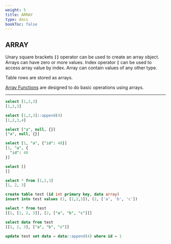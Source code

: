 ```yaml
---
weight: 5
title: ARRAY
type: docs
bookToc: false
---
```


## ARRAY

Unary square brackets **`[]`** operator can be used to create an array object. Arrays can have zero or
more values. Index operator **`[`** can be used to access array value by index.
Array can contain values of any other type.

Table rows are stored as arrays.

[Array Functions](/docs/sql/functions/array) are designed to do basic operations using arrays.

---

```SQL
select [1,2,3]
[1,2,3]

select [1,2,3]::append(4)
[1,2,3,4]

select ["a", null, {}]
["a", null, {}]

select [1, "a", {"id": 48}]
[1, "a", {
  "id": 48
}]

select []
[]

select * from [1,2,3]
[1, 2, 3]
```

```SQL
create table test (id int primary key, data array)
insert into test values (1, [1,2,3]), (2, ['a', 'b', 'c'])

select * from test
[[1, [1, 2, 3]], [2, ["a", "b", "c"]]]

select data from test
[[1, 2, 3], ["a", "b", "c"]]

update test set data = data::append(4) where id = 1
```
